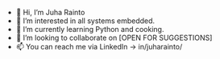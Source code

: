 - 👋 Hi, I’m Juha Rainto
- 👀 I’m interested in all systems embedded.
- 🌱 I’m currently learning Python and cooking.
- 💞️ I’m looking to collaborate on [OPEN FOR SUGGESTIONS]
- 📫 You can reach me via LinkedIn -> in/juharainto/

<!---
raintojuha/raintojuha is a ✨ special ✨ repository because its `README.md` (this file) appears on your GitHub profile.
You can click the Preview link to take a look at your changes.
--->

